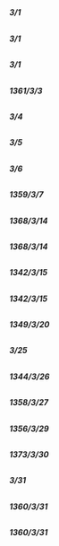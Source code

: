 

## 
##### 3/1





## 
##### 3/1





## 
##### 3/1





## 
##### 1361/3/3





## 
##### 3/4





## 
##### 3/5





## 
##### 3/6





## 
##### 1359/3/7





## 
##### 1368/3/14





## 
##### 1368/3/14





## 
##### 1342/3/15





## 
##### 1342/3/15





## 
##### 1349/3/20





## 
##### 3/25





## 
##### 1344/3/26





## 
##### 1358/3/27





## 
##### 1356/3/29





## 
##### 1373/3/30





## 
##### 3/31





## 
##### 1360/3/31





## 
##### 1360/3/31



